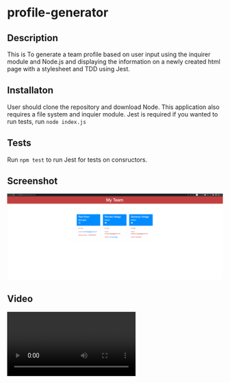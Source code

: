 # profile-generator

## Description
This is To generate a team profile based on user input using the inquirer module and Node.js 
and displaying the information on a newly created html page with a stylesheet and TDD using Jest.

## Installaton
User should clone the repository and download Node. This application also requires a file system and inquier module.
Jest is required if you wanted to run tests, run `node index.js`

## Tests
Run `npm test` to run Jest for tests on consructors.

## Screenshot
![alt text](https://github.com/RaviKVelaga/profile-generator/blob/master/dest/images/Screen%20Shot%202022-08-08%20at%205.50.33%20PM.png)

## Video
![alt text](https://github.com/RaviKVelaga/profile-generator/blob/master/dest/video/Screen%20Recording%202022-08-09%20at%204.17.53%20PM.mov)
